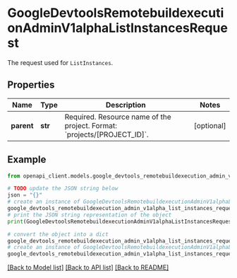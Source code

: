 # GoogleDevtoolsRemotebuildexecutionAdminV1alphaListInstancesRequest

The request used for `ListInstances`.

## Properties

Name | Type | Description | Notes
------------ | ------------- | ------------- | -------------
**parent** | **str** | Required. Resource name of the project. Format: &#x60;projects/[PROJECT_ID]&#x60;. | [optional] 

## Example

```python
from openapi_client.models.google_devtools_remotebuildexecution_admin_v1alpha_list_instances_request import GoogleDevtoolsRemotebuildexecutionAdminV1alphaListInstancesRequest

# TODO update the JSON string below
json = "{}"
# create an instance of GoogleDevtoolsRemotebuildexecutionAdminV1alphaListInstancesRequest from a JSON string
google_devtools_remotebuildexecution_admin_v1alpha_list_instances_request_instance = GoogleDevtoolsRemotebuildexecutionAdminV1alphaListInstancesRequest.from_json(json)
# print the JSON string representation of the object
print(GoogleDevtoolsRemotebuildexecutionAdminV1alphaListInstancesRequest.to_json())

# convert the object into a dict
google_devtools_remotebuildexecution_admin_v1alpha_list_instances_request_dict = google_devtools_remotebuildexecution_admin_v1alpha_list_instances_request_instance.to_dict()
# create an instance of GoogleDevtoolsRemotebuildexecutionAdminV1alphaListInstancesRequest from a dict
google_devtools_remotebuildexecution_admin_v1alpha_list_instances_request_from_dict = GoogleDevtoolsRemotebuildexecutionAdminV1alphaListInstancesRequest.from_dict(google_devtools_remotebuildexecution_admin_v1alpha_list_instances_request_dict)
```
[[Back to Model list]](../README.md#documentation-for-models) [[Back to API list]](../README.md#documentation-for-api-endpoints) [[Back to README]](../README.md)



